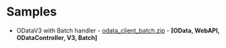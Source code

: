 # Samples

- ODataV3 with Batch handler - [odata_client_batch.zip](./odata_client_batch.zip) - **[OData, WebAPI, ODataController, V3, Batch]** 
